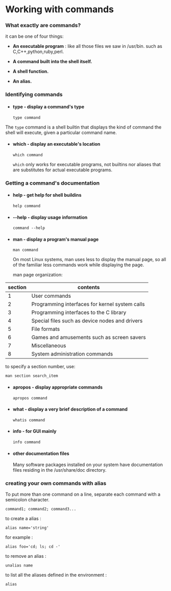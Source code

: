 # Working with commands
### What exactly are commands?
it can be one of four things:
-  **An executable program** : like all those files we saw in /usr/bin. such as C,C++,python,ruby,perl.

- **A command built into the shell itself.**

- **A shell function.**

- **An alias.**

### Identifying commands

- #### type - display a command's type

  ```
  type command
  ```
The `type` command is a shell builtin that displays the kind of command the shell will
execute, given a particular command name.

- #### which - display an executable's location

  ```
  which command
  ```


  `which` only works for executable programs, not builtins nor aliases that are substitutes for actual executable programs.

### Getting a command's documentation

- #### help - get help for shell buildins
  ```
  help command
  ```

- #### --help - display usage information

  ```
  command --help
  ```

- #### man - display a program's manual page
  ```
  man command
  ```
  On most Linux systems, man uses less to display the manual page, so all of the familiar
  less commands work while displaying the page.

  man page organization:

| section | contents |
| ------- | -------- |
| 1 | User commands |
| 2 | Programming interfaces for kernel system calls |
| 3 | Programming interfaces to the C library |
| 4 | Special files such as device nodes and drivers |
| 5 | File formats |
| 6 | Games and amusements such as screen savers |
| 7 | Miscellaneous |
| 8 | System administration commands |


  to specify a section number, use:
  ```
  man section search_item
  ```

- #### apropos - display appropriate commands

  ```
  apropos command
  ```
- #### what - display a very brief description of a command
  ```
  whatis command
  ```
- #### info - for GUI mainly
  ```
  info command
  ```

- #### other documentation files

  Many software packages installed on your system have documentation files residing in the /usr/share/doc directory.

### creating your own commands with alias
To put more than one command on a line,  separate each command with a semicolon character.
```
command1; command2; command3...
```

to create a alias :
```
alias name='string'
```
for example :
```
alias foo='cd; ls; cd -'
```

to remove an alias :
```
unalias name
```
to list all the aliases defined in the environment :
```
alias
```
